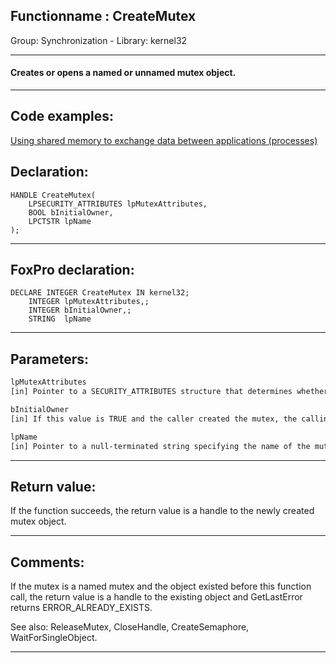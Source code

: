 <link rel="stylesheet" type="text/css" href="../../css/win32api.css">  
<link rel="stylesheet" href="https://cdnjs.cloudflare.com/ajax/libs/font-awesome/4.7.0/css/font-awesome.min.css">

## Functionname : CreateMutex
Group: Synchronization - Library: kernel32    
***  


#### Creates or opens a named or unnamed mutex object.
***  


## Code examples:
[Using shared memory to exchange data between applications (processes)](../../samples/sample_498.md)  

## Declaration:
```foxpro  
HANDLE CreateMutex(
	LPSECURITY_ATTRIBUTES lpMutexAttributes,
	BOOL bInitialOwner,
	LPCTSTR lpName
);  
```  
***  


## FoxPro declaration:
```foxpro  
DECLARE INTEGER CreateMutex IN kernel32;
	INTEGER lpMutexAttributes,;
	INTEGER bInitialOwner,;
	STRING  lpName  
```  
***  


## Parameters:
```txt  
lpMutexAttributes
[in] Pointer to a SECURITY_ATTRIBUTES structure that determines whether the returned handle can be inherited by child processes. If lpMutexAttributes is NULL, the handle cannot be inherited.

bInitialOwner
[in] If this value is TRUE and the caller created the mutex, the calling thread obtains initial ownership of the mutex object.

lpName
[in] Pointer to a null-terminated string specifying the name of the mutex object. If lpName is NULL, the mutex object is created without a name.  
```  
***  


## Return value:
If the function succeeds, the return value is a handle to the newly created mutex object.  
***  


## Comments:
If the mutex is a named mutex and the object existed before this function call, the return value is a handle to the existing object and GetLastError returns ERROR_ALREADY_EXISTS.  
  
See also: ReleaseMutex, CloseHandle, CreateSemaphore, WaitForSingleObject.  
  
***  

